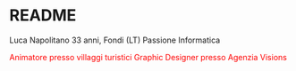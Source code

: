 # README
Luca Napolitano
33 anni, Fondi (LT)
Passione Informatica


<font color="red">Animatore presso villaggi turistici</font>
<font color="red">Graphic Designer presso Agenzia Visions</font>

